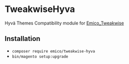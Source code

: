 # TweakwiseHyva
Hyvä Themes Compatibility module for [Emico_Tweakwise](https://github.com/EmicoEcommerce/Magento2Tweakwise)

## Installation

- `composer require emico/tweakwise-hyva`
- `bin/magento setup:upgrade`

